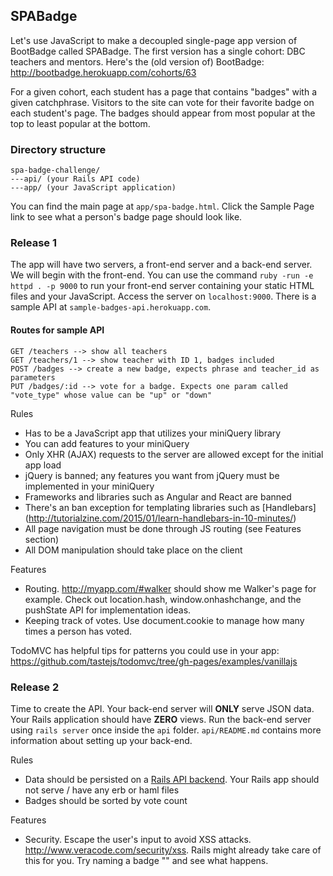 ## SPABadge

Let's use JavaScript to make a decoupled single-page app version of BootBadge called SPABadge. The first version has a single cohort: DBC teachers and mentors.
Here's the (old version of) BootBadge: http://bootbadge.herokuapp.com/cohorts/63

For a given cohort, each student has a page that contains "badges" with a given catchphrase.
Visitors to the site can vote for their favorite badge on each student's page. The badges should appear from most popular at the top to least popular at the bottom.

### Directory structure
```
spa-badge-challenge/
---api/ (your Rails API code)
---app/ (your JavaScript application)
```

You can find the main page at `app/spa-badge.html`. Click the Sample Page link to see what a person's badge page should look like.

### Release 1

The app will have two servers, a front-end server and a back-end server. We will begin with the front-end. You can use the command `ruby -run -e httpd . -p 9000` to run your front-end server containing your static HTML files and your JavaScript. Access the server on `localhost:9000`. There is a sample API at `sample-badges-api.herokuapp.com`. 
#### Routes for sample API
```
GET /teachers --> show all teachers
GET /teachers/1 --> show teacher with ID 1, badges included
POST /badges --> create a new badge, expects phrase and teacher_id as parameters
PUT /badges/:id --> vote for a badge. Expects one param called "vote_type" whose value can be "up" or "down"
```

Rules
- Has to be a JavaScript app that utilizes your miniQuery library
- You can add features to your miniQuery
- Only XHR (AJAX) requests to the server are allowed except for the initial app load
- jQuery is banned; any features you want from jQuery must be implemented in your miniQuery
- Frameworks and libraries such as Angular and React are banned
- There's an ban exception for templating libraries such as [Handlebars] (http://tutorialzine.com/2015/01/learn-handlebars-in-10-minutes/)
- All page navigation must be done through JS routing (see Features section)
- All DOM manipulation should take place on the client

Features
- Routing. http://myapp.com/#walker should show me Walker's page for example. Check out location.hash, window.onhashchange, and the pushState API for implementation ideas.
- Keeping track of votes. Use document.cookie to manage how many times a person has voted.

TodoMVC has helpful tips for patterns you could use in your app: https://github.com/tastejs/todomvc/tree/gh-pages/examples/vanillajs


### Release 2

Time to create the API. Your back-end server will **ONLY** serve JSON data. Your Rails application should have **ZERO** views. Run the back-end server using `rails server` once inside the `api` folder. `api/README.md` contains more information about setting up your back-end. 

Rules
- Data should be persisted on a [Rails API backend](http://apionrails.icalialabs.com/book/frontmatter). Your Rails app should not serve / have any erb or haml files
- Badges should be sorted by vote count

Features
- Security. Escape the user's input to avoid XSS attacks. http://www.veracode.com/security/xss. Rails might already take care of this for you. Try naming a badge "<script>alert('lol')</script>" and see what happens. 
